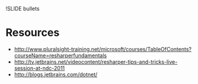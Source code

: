 !SLIDE bullets
# Resources #

* http://www.pluralsight-training.net/microsoft/courses/TableOfContents?courseName=resharperfundamentals
* http://tv.jetbrains.net/videocontent/resharper-tips-and-tricks-live-session-at-ndc-2011
* http://blogs.jetbrains.com/dotnet/
